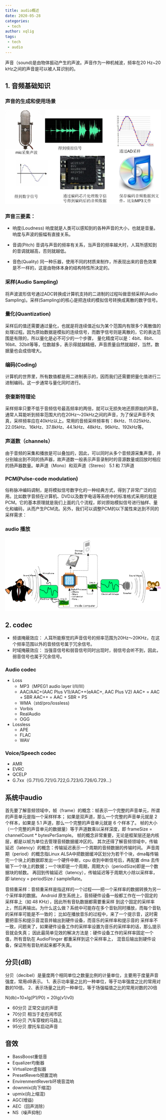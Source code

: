 ```yaml
---
title: audio概述
date: 2020-05-28
categories:
 - tech
author: xqlig
tags:
 - tech
 - audio
---
```


声音（sound)是由物体振动产生的声波。声音作为一种机械波，频率在20 Hz~20 kHz之间的声音是可以被人耳识别的。

<!-- more -->

## 1. 音频基础知识

### 声音的生成和使用场景

![4](../2020/images/audio-process.png)

### 声音三要素：

- 响度(Loudness)
  响度就是人类可以感知到的各种声音的大小，也就是音量。响度与声波的振幅有直接关系。

- 音调(Pitch)
  音调与声音的频率有关系，当声音的频率越大时，人耳所感知到的音调就越高，否则就越低。

- 音色(Quality)
  同一种乐器，使用不同的材质来制作，所表现出来的音色效果是不一样的，这是由物体本身的结构特性所决定的。

### 采样(Audio Sampling)

将声波波形信号通过ADC转换成计算机支持的二进制的过程叫做音频采样(Audio Sampling)。采样(Sampling)的核心是把连续的模拟信号转换成离散的数字信号。

### 量化(Quantization)

采样后的值还需要通过量化，也就是将连续值近似为某个范围内有限多个离散值的处理过程。因为原始数据是模拟的连续信号，而数字信号则是离散的，它的表达范围是有限的，所以量化是必不可少的一个步骤， 量化精度可以是：4bit、8bit、16bit、32bit等等，位数越多，表示得就越精细，声音质量自然就越好，当然，数据量也会成倍增大。

### 编码(Coding)

计算机的世界里，所有数值都是用二进制表示的，因而我们还需要把量化值进行二进制编码。这一步通常与量化同时进行。

### 奈奎斯特理论

采样频率只要不低于音频信号最高频率的两倍，就可以无损失地还原原始的声音。
通常人耳能听到频率范围大约在20Hz～20kHz之间的声音，为了保证声音不失真，采样频率应在40kHz以上。常用的音频采样频率有：8kHz、11.025kHz、22.05kHz、16kHz、37.8kHz、44.1kHz、48kHz、96kHz、192kHz等。

### 声道数（channels）

由于音频的采集和播放是可以叠加的，因此，可以同时从多个音频源采集声音，并分别输出到不同的扬声器，故声道数一般表示声音录制时的音源数量或回放时相应的扬声器数量。单声道（Mono）和双声道（Stereo） 5.1 和 7.1声道

### PCM(Pulse-code modulation)

俗称脉冲编码调制，是将模拟信号数字化的一种经典方式，得到了非常广泛的应用。比如数字音频在计算机、DVD以及数字电话等系统中的标准格式采用的就是PCM。它的基本原理就是我们上面的几个流程，即对原始模拟信号进行抽样、量化和编码，从而产生PCM流。另外，我们可以调整PCM的以下属性来达到不同的采样需求：

### audio 播放

![2](../2020/images/audio-play.png)

## 2. codec

- 频谱掩蔽效应： 人耳所能察觉的声音信号的频率范围为20Hz～20KHz，在这个频率范围以外的音频信号属于冗余信号。
- 时域掩蔽效应： 当强音信号和弱音信号同时出现时，弱信号会听不到，因此，弱音信号也属于冗余信号。

### Audio codec

- Loss
  - MP3（MPEG1 audio layer I/II/III）
  - AAC/AAC+(AAC Plus V1)/AAC++(eAAC+, AAC Plus V2)
       AAC+ = AAC + SBR 
      AAC++ = AAC + SBR + PS
  - WMA（std/pro/lossless)
  - Vorbis
  - RealAudio
  - OGG
- Lossless
  - APE
  - FLAC
  - WAV

### Voice/Speech codec

- AMR
- EVRC
- QCELP
- G.7xx（G.711/G.721/G.722,G.723/G.726/G.729…）

## 系统中audio

首先要了解音频领域中，帧（frame）的概念：帧表示一个完整的声音单元，所谓的声音单元是指一个采样样本；
如果是双声道，那么一个完整的声音单元就是 2 个样本，如果是 5.1 声道，那么一个完整的声音单元就是 6 个样本了。
帧的大小（一个完整的声音单元的数据量）等于声道数乘以采样深度，即 frameSize = channelCount * bytesPerSample。
帧的概念非常重要，无论是框架层还是内核层，都是以帧为单位去管理音频数据缓冲区的。
其次还得了解音频领域中，传输延迟（latency）的概念：传输延迟表示一个周期的音频数据的传输时间。
声音周期（period）的概念指Linux ALSA中把数据缓冲区划分为若干个块，dma每传输完一个块上的数据即发出一个硬件中断，cpu 收到中断信号后，再配置 dma 去传输下一个块上的数据；一个块即是一个周期，周期大小（periodSize)即是一个数据块的帧数。
再回到传输延迟（latency），传输延迟等于周期大小除以采样率，即 latency = periodSize / sampleRate。

音频重采样：音频重采样是指这样的一个过程——把一个采样率的数据转换为另一个采样率的数据。
Android 原生系统上，音频硬件设备一般都工作在一个固定的采样率上（如 48 KHz），因此所有音轨数据都需要重采样
到这个固定的采样率上，然后再输出。为什么这么做？系统中可能存在多个音轨同时播放，而每个音轨的采样率可能是不一致的；
比如在播放音乐的过程中，来了一个提示音，这时需要把音乐和提示音混音并输出到硬件设备，而音乐的采样率和提示音的
采样率不一致，问题来了，如果硬件设备工作的采样率设置为音乐的采样率的话，那么提示音就会失真；
因此最简单见效的解决方法是：硬件设备工作的采样率固定一个值，所有音轨在 AudioFlinger 都重采样到这个采样率上，
混音后输出到硬件设备，保证所有音轨听起来都不失真。

## 分贝(dB)

 分贝（decibel）是量度两个相同单位之数量比例的计量单位，主要用于度量声音强度，常用dB表示。
 1、表示功率量之比的一种单位，等于功率强度之比的常用对数的10倍。
 2、表示场量之比的一种单位，等于场强幅值之比的常用对数的20倍

N(db)=10×lg(P1/P0) = 20lg(v1/v0)

- 60分贝	正常交谈的声音
- 70分贝	相当于走在闹市区
- 85分贝	汽车穿梭的马路上
- 95分贝	摩托车启动声音


## 音效

- BassBoost重低音
- Equalizer均衡器
- Virtualizer虚拟器
- PresetReverb预置混响
- EnvirenmentReverb环境音混响
- downmix(向下缩混)
- upmix(向上缩混)
- AGC(增益)
- AEC（回声消除）
- NS（噪声抑制）
